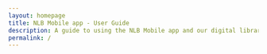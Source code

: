 ```yaml
---
layout: homepage
title: NLB Mobile app - User Guide
description: A guide to using the NLB Mobile app and our digital library
permalink: /
---
```

<!--Add notification here -->

